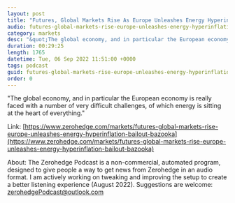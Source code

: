 ```yaml
---
layout: post
title: "Futures, Global Markets Rise As Europe Unleashes Energy Hyperinflation Bailout Bazooka"
audio: futures-global-markets-rise-europe-unleashes-energy-hyperinflation-bailout-bazooka-0
category: markets
desc: "&quot;The global economy, and in particular the European economy is really faced with a number of very difficult challenges, of which energy is sitting at the heart of everything.&quot;"
duration: 00:29:25
length: 1765
datetime: Tue, 06 Sep 2022 11:51:00 +0000
tags: podcast
guid: futures-global-markets-rise-europe-unleashes-energy-hyperinflation-bailout-bazooka-0
order: 0
---
```

&quot;The global economy, and in particular the European economy is really faced with a number of very difficult challenges, of which energy is sitting at the heart of everything.&quot;

Link: [https://www.zerohedge.com/markets/futures-global-markets-rise-europe-unleashes-energy-hyperinflation-bailout-bazooka](https://www.zerohedge.com/markets/futures-global-markets-rise-europe-unleashes-energy-hyperinflation-bailout-bazooka)

About: The Zerohedge Podcast is a non-commercial, automated program, designed to give people a way to get news from Zerohedge in an audio format.  I am actively working on tweaking and improving the setup to create a better listening experience (August 2022).  Suggestions are welcome: [zerohedgePodcast@outlook.com](mailto:zerohedgePodcast@outlook.com)